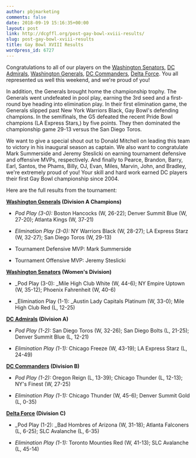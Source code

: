 ```yaml
---
author: pbjmarketing
comments: false
date: 2018-09-19 15:16:35+00:00
layout: post
link: http://dcgffl.org/post-gay-bowl-xviii-results/
slug: post-gay-bowl-xviii-results
title: Gay Bowl XVIII Results
wordpress_id: 6727
---
```

Congratulations to all of our players on the [Washington Senators](https://dcgffl.us16.list-manage.com/track/click?u=44f118b44c71d10ae3076bec3&id=0f3f52eb29&e=99572f36a5), [DC Admirals](https://dcgffl.us16.list-manage.com/track/click?u=44f118b44c71d10ae3076bec3&id=a7dcb1985a&e=99572f36a5), [Washington Generals](https://dcgffl.us16.list-manage.com/track/click?u=44f118b44c71d10ae3076bec3&id=87a860aeb1&e=99572f36a5), [DC Commanders](https://dcgffl.us16.list-manage.com/track/click?u=44f118b44c71d10ae3076bec3&id=20f8cca6fa&e=99572f36a5), [Delta Force](https://dcgffl.us16.list-manage.com/track/click?u=44f118b44c71d10ae3076bec3&id=8661cbedeb&e=99572f36a5). You all represented us well this weekend, and we're proud of you!

In addition, the Generals brought home the championship trophy. The Generals went undefeated in pool play, earning the 3rd seed and a first-round bye heading into elimination play. In their first elimination game, the Generals slipped past New York Warriors Black, Gay Bowl's defending champions. In the semifinals, the G5 defeated the recent Pride Bowl champions (LA Express Stars,) by five points. They then dominated the championship game 29-13 versus the San Diego Toros.

We want to give a special shout out to Donald Mitchell on leading this team to victory in his inaugural season as captain. We also want to congratulate Mark Summerside and Jeremy Steslicki on earning tournament defensive and offensive MVPs, respectively. And finally to Pearce, Brandon, Barry, Earl, Santos, the Phams, Billy, OJ, Evan, Miles, Marvin, John, and Bradley, we're extremely proud of you! Your skill and hard work earned DC players their first Gay Bowl championship since 2004.

Here are the full results from the tournament:

**[Washington Generals](https://docs.google.com/spreadsheets/d/1dvikekWDXbAjRmfWXKch1BYsz6210t3bOmOcUDd86Xs/edit#gid=186344878) (Division A Champions)**



 	
  * _Pod Play (3-0):_ Boston Hancocks (W, 26-22); Denver Summit Blue (W, 27-20); Atlanta Kings (W, 37-21)

 	
  * _Elimination Play (3-0):_ NY Warriors Black (W, 28-27); LA Express Starz (W, 32-27); San Diego Toros (W, 29-13)

 	
  * Tournament Defensive MVP: Mark Summerside

 	
  * Tournament Offensive MVP: Jeremy Steslicki




**[Washington Senators](https://docs.google.com/spreadsheets/d/1TX4qLdPq4EYc0ME6Cj-Qd2yTjlbly-HfxshnIxoyz20/edit#gid=280526369) (Women's Division)**





 	
  * _Pod Play (3-0): _Mile High Club White (W, 44-6); NY Empire Uptown (W, 35-12); Phoenix Fahrenheit (W, 40-6)

 	
  * _Elimination Play (1-1): _Austin Lady Capitals Platinum (W, 33-0); Mile High Club Red (L, 12-25)






**[DC Admirals](https://docs.google.com/spreadsheets/d/1A7LvhtZ0us1z948O6EtAHg-0SG9dNUqgUz-IDfj4aAI/edit#gid=1757955836) (Division A)**



 	
  * _Pod Play (1-2):_ San Diego Toros (W, 32-26); San Diego Bolts (L, 21-25); Denver Summit Blue (L, 12-21)

 	
  * _Elimination Play (1-1):_ Chicago Freeze (W, 43-19); LA Express Starz (L, 24-49)


**[DC Commanders](https://docs.google.com/spreadsheets/d/1cJ1WqxzU59jO3TEqNbONtiDJKZ_TTsAiYwnjpJHm6MU/edit#gid=947716840) (Division B)**



 	
  * _Pod Play (1-2):_ Oregon Reign (L, 13-39); Chicago Thunder (L, 12-13); NY's Finest (W, 27-25)

 	
  * _Elimination Play (1-1):_ Chicago Thunder (W, 45-6); Denver Summit Gold (L, 0-35)


**[Delta Force](https://docs.google.com/spreadsheets/d/1P9ahTS12n5hpbo4LIACYiXpLVgfc9Am9yVn_OJ2TNpU/edit#gid=1310714118) (Division C)**



 	
  * _Pod Play (1-2): _Bad Hombres of Arizona (W, 31-18); Atlanta Falconers (L, 6-25); SLC Avalanche (L, 6-35)

 	
  * _Elimination Play (1-1):_ Toronto Mounties Red (W, 41-13); SLC Avalanche (L, 45-14)






